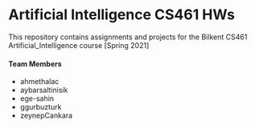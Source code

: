# Artificial Intelligence CS461 HWs
This repository contains assignments and projects for the Bilkent CS461 Artificial_Intelligence course [Spring 2021]

#### Team Members

* ahmethalac
* aybarsaltinisik
* ege-sahin
* ggurbuzturk
* zeynepCankara


